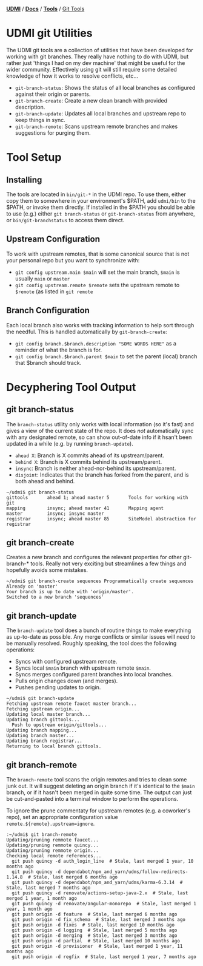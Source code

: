 [**UDMI**](../../) / [**Docs**](../) / [**Tools**](./) / [Git Tools](#)

# UDMI git Utilities

The UDMI git tools are a collection of utilities that have been developed for working
with git branches. They really have nothing to do with UDMI, but rather just
'things I had on my dev machine' that might be useful for the wider community. Effectively
using git will still require some detailed knowledge of how it works to resolve conflicts,
etc...

* `git-branch-status`: Shows the status of all local branches as configured against their origin or parents.
* `git-branch-create`: Create a new clean branch with provided description.
* `git-branch-update`: Updates all local branches and upstream repo to keep things in sync.
* `git-branch-remote`: Scans upstream remote branches and makes suggestions for purging them.

# Tool Setup

## Installing

The tools are located in `bin/git-*` in the UDMI repo. To use them, either copy them to somewhere
in your environment's $PATH, add `udmi/bin` to the $PATH, or invoke them directly. If installed
in the $PATH you should be able to use (e.g.) either `git branch-status` or `git-branch-status`
from anywhere, or `bin/git-branchstatus` to access them direct.

## Upstream Configuration

To work with upstream remotes, that is some canonical source that is not your personal repo but
you want to synchronize with:

* `git config upstream.main $main` will set the main branch, `$main` is usually `main` or `master`
* `git config upstream.remote $remote` sets the upstream remote to `$remote` (as listed in `git remote`

## Branch Configuration

Each local branch also works with tracking information to help sort through the needful. This is
handled automatically by `git-branch-create`:

* `git config branch.$branch.description "SOME WORDS HERE"` as a reminder of what the branch is for.
* `git config branch.$branch.parent $main` to set the parent (local) branch that $branch should track.

# Decyphering Tool Output

## git branch-status

The `branch-status` utility only works with local information (so it's fast) and gives a view of
the current state of the repo. It does _not_ automatically sync with any designated remote, so can
show out-of-date info if it hsan't been updated in a while (e.g. by running `branch-update`).

* `ahead X`: Branch is X commits ahead of its upstream/parent.
* `behind X`: Branch is X commits behind its upstream/parent.
* `insync`: Branch is neither ahead-nor-behind its upstream/parent.
* `disjoint`: Indicates that the branch has forked from the parent, and is both ahead and behind.

```
~/udmi$ git branch-status 
gittools       ahead 1; ahead master 5       Tools for working with git
mapping        insync; ahead master 41       Mapping agent
master         insync; insync master
registrar      insync; ahead master 85       SiteModel abstraction for registrar
```

## git branch-create

Creates a new branch and configures the relevant properties for other git-branch-* tools. Really
not very exciting but streamlines a few things and hopefully avoids some mistakes.

```
~/udmi$ git branch-create sequences Programmatically create sequences
Already on 'master'
Your branch is up to date with 'origin/master'.
Switched to a new branch 'sequences'
```

## git branch-update

The `branch-update` tool does a bunch of routine things to make everything as up-to-date as possible.
Any merge conflicts or similar issues will need to be manually resolved. Roughly speaking, the tool
does the following operations:
* Syncs with configured upstream remote.
* Syncs local `$main` branch with upstream remote `$main`.
* Syncs merges configured parent branches into local branches.
* Pulls origin changes down (and merges).
* Pushes pending updates to origin.

```
~/udmi$ git branch-update
Fetching upstream remote faucet master branch...
Fetching upstream origin...
Updating local master branch...
Updating branch gittools...
  Push to upstream origin/gittools...
Updating branch mapping...
Updating branch master...
Updating branch registrar...
Returning to local branch gittools.
```

## git branch-remote

The `branch-remote` tool scans the origin remotes and tries to clean some junk out. It will
suggest deleting an origin branch if it's identical to the `$main` branch, or if it
hasn't been merged in quite some time. The output can just be cut-and-pasted into a terminal
window to perform the operations.

To ignore the prune commentaty for upstream remotes (e.g. a coworker's repo), set an appropriate
configuration value `remote.${remote}.upstream=ignore`.

```
:~/udmi$ git branch-remote
Updating/pruning remmote faucet...
Updating/pruning remmote quincy...
Updating/pruning remmote origin...
Checking local remote references...
  git push quincy -d auth_login_line  # Stale, last merged 1 year, 10 months ago
  git push quincy -d dependabot/npm_and_yarn/udms/follow-redirects-1.14.8  # Stale, last merged 6 months ago
  git push quincy -d dependabot/npm_and_yarn/udms/karma-6.3.14  # Stale, last merged 7 months ago
  git push quincy -d renovate/actions-setup-java-2.x  # Stale, last merged 1 year, 1 month ago
  git push quincy -d renovate/angular-monorepo  # Stale, last merged 1 year, 1 month ago
  git push origin -d feature  # Stale, last merged 6 months ago
  git push origin -d fix_schema  # Stale, last merged 3 months ago
  git push origin -d fixes  # Stale, last merged 10 months ago
  git push origin -d logging  # Stale, last merged 5 months ago
  git push origin -d merging  # Stale, last merged 3 months ago
  git push origin -d partial  # Stale, last merged 10 months ago
  git push origin -d provisioner  # Stale, last merged 1 year, 11 months ago
  git push origin -d regfix  # Stale, last merged 1 year, 7 months ago
```
